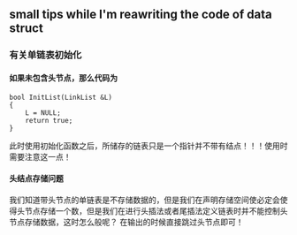## small tips while I'm reawriting the code of data struct

### 有关单链表初始化
#### 如果未包含头节点，那么代码为
```
bool InitList(LinkList &L)
{
    L = NULL;
    return true;
}
```
此时使用初始化函数之后，所储存的链表只是一个指针并不带有结点！！！使用时需要注意这一点！

#### 头结点存储问题
我们知道带头节点的单链表是不存储数据的，但是我们在声明存储空间使必定会使得头节点存储一个数，但是我们在进行头插法或者尾插法定义链表时并不能控制头节点存储数据，这时怎么般呢？
在输出的时候直接跳过头节点即可！